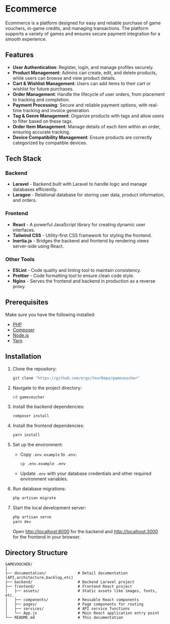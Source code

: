 # Ecommerce

Ecommerce is a platform designed for easy and reliable purchase of game vouchers, in-game credits, and managing transactions. The platform supports a variety of games and ensures secure payment integration for a smooth experience.

## Features

- **User Authentication**: Register, login, and manage profiles securely.
- **Product Management**: Admins can create, edit, and delete products, while users can browse and view product details.
- **Cart & Wishlist Management**: Users can add items to their cart or wishlist for future purchases.
- **Order Management**: Handle the lifecycle of user orders, from placement to tracking and completion.
- **Payment Processing**: Secure and reliable payment options, with real-time tracking and invoice generation.
- **Tag & Genre Management**: Organize products with tags and allow users to filter based on these tags.
- **Order Item Management**: Manage details of each item within an order, ensuring accurate tracking.
- **Device Compatibility Management**: Ensure products are correctly categorized by compatible devices.

## Tech Stack

### Backend
- **Laravel** - Backend built with Laravel to handle logic and manage databases efficiently.
- **Laragon** - Relational database for storing user data, product information, and orders.

### Frontend
- **React** - A powerful JavaScript library for creating dynamic user interfaces.
- **Tailwind CSS** - Utility-first CSS framework for styling the frontend.
- **Inertia.js** - Bridges the backend and frontend by rendering views server-side using React.

### Other Tools
- **ESLint** - Code quality and linting tool to maintain consistency.
- **Prettier** - Code formatting tool to ensure clean code style.
- **Nginx** - Serves the frontend and backend in production as a reverse proxy.

## Prerequisites

Make sure you have the following installed:
- [PHP](https://www.php.net/)
- [Composer](https://getcomposer.org/)
- [Node.js](https://nodejs.org/)
- [Yarn](https://yarnpkg.com/)

## Installation

1. Clone the repository:
    ```bash
    git clone "https://github.com/orgs/YourRepo/gamevoucher"
    ```

2. Navigate to the project directory:
    ```bash
    cd gamevoucher
    ```

3. Install the backend dependencies:
    ```bash
    composer install
    ```

4. Install the frontend dependencies:
    ```bash
    yarn install
    ```

5. Set up the environment:
    - Copy `.env.example` to `.env`:
        ```bash
        cp .env.example .env
        ```
    - Update `.env` with your database credentials and other required environment variables.

6. Run database migrations:
    ```bash
    php artisan migrate
    ```

7. Start the local development server:
    ```bash
    php artisan serve
    yarn dev
    ```
   Open [http://localhost:8000](http://localhost:8000) for the backend and [http://localhost:3000](http://localhost:3000) for the frontend in your browser.

## Directory Structure

```plaintext
GAMEVOUCHER/
│
├── documentation/              # Detail documentation (API,architecture,backlog,etc)
├── backend/                    # Backend Laravel project
├── frontend/                   # Frontend React project
│   ├── assets/                 # Static assets like images, fonts, etc.
│   ├── components/             # Reusable React components
│   ├── pages/                  # Page components for routing
│   ├── services/               # API service functions
│   └── App.js                  # Main React application entry point                
└── README.md                   # This documentation
